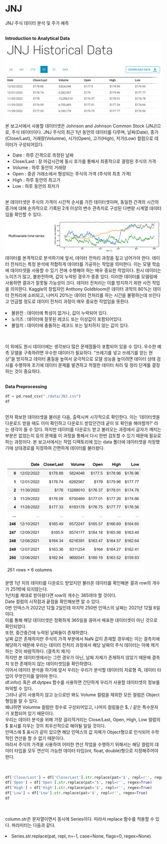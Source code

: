 # JNJ
JNJ 주식 데이터 분석 및 주가 예측
<br/>
<br/>

**Introduction to Analytical Data**
<br/>
<img src="./image/1.png"/>

본 보고서에서 사용할 데이터셋은 Johnson and Johnson Common Stock (JNJ)으로, 주식 데이터이다.
JNJ 주식의 최근 1년 동안의 데이터를 다루며, 날짜(Date), 종가(Close/Last), 거래량(Volumne), 시가(Open), 고가(High), 저가(Low) 컬럼으로 데이터가 구성되어있다.
<br/>
- Date : 하루 간격으로 측정된 날짜
- Close/Last : 장 마감시간에 동시 호가를 통해서 최종적으로 결정된 주식의 가격
- Volume : 하루 동안의 거래량
- Open : 증권 거래소에서 형성되는 주식의 가격 (주식의 최초 가격)
- High : 하루 동안의 최고가
- Low : 하루 동안의 최저가
<br/>
본 데이터셋은 주식의 가격이 시간적 순서를 가진 데이터셋이며, 동일한 간격의 시간의 증가에 대해 순차적으로 기록된 2개 이상의 변수 관측치로 구성된 다변량 시계열 데이터임을 확인할 수 있다.


<img src="./image/2.png"/>
<br/>
데이터를 본격적으로 분석하기에 앞서, 데이터 전처리 과정을 짚고 넘어가야 한다.
데이터 전처리는 특정 분석에 적합하게 데이터를 가공하는 작업을 의미한다. 이는 모델 학습에 데이터셋을 사용할 수 있기 전에 수행해야 하는 매우 중요한 작업이다.
원시 데이터는 노이즈가 많고, 불완전하며, 값이 누락된 경우가 종종 있다. 이러한 데이터를 모델링에 사용하면 결과가 잘못될 가능성이 크다. 데이터 전처리는 이를 방지하기 위한 사전 작업을 의미한다. Kaggle의 창립자인 Anthony Goldbloom은 데이터 과학의 80%는 데이터 전처리에 소비되고, 나머지 20%는 데이터 전처리를 하는 시간을 불평하는데 쓰인다고 언급할 정도로 데이터 전처리 과정이 매우 중요한 작업임을 뜻한다.

<br/>
<br/>
<li>불완전 : 데이터에 특성이 없거나, 값이 누락되어 있다.</li>
<li>노이즈 : 데이터에 잘못된 레코드 또는 이상값이 포함되어있다.</li>
<li>불일치 : 데이터에 충돌하는 레코드 또는 일치하지 않는 값이 있다.</li>
<br/>
<br/>

이 외에도 원시 데이터에는 생각보다 많은 문제점들이 포함되어 있을 수 있다. 우수한 예측 모델을 구축하려면 우수한 데이터가 필요하다. “쓰레기를 넣고 쓰레기를 얻는 현상”을 방지하고 데이터 품질을 높여서 궁극적으로 모델 성능을 높이려면 데이터 상태 검사를 수행하여 조기에 데이터 문제를 발견하고 적절한 데이터 처리 및 정리 단계를 결정하는 것이 중요하다.
<br/>
<br/>

**Data Preprocessing**
<br/>
```python
df = pd.read_csv("./data/JNJ.csv")
df
```
<br/>
먼저 확보한 데이터셋을 불러온 다음, 출력시켜 시각적으로 확인한다. 이는 ‘데이터셋을 다운로드 받을 때도 이미 확인하고 다운로드 받았던건데 굳이 또 확인을 해야할까?’ 라는 생각이 들 수 있다. 하지만 데이터를 다운로드 받고 불러오는 과정에서 글자가 깨지는 부분은 없었는지 등의 문제를 이 과정을 통해서 다시 한번 검토할 수 있기 때문에 필요로 하는 과정이다. 본 보고서에서는 작업 디렉토리에 있는 data 폴더에 데이터셋을 저장했기에 상대경로를 지정하여 간편하게 데이터를 불러왔다.
<br/>
<br/>
<img src="./image/3.png"/>
<br/>
<br/>
분명 1년 치의 데이터를 다운로드 받았지만 불러온 데이터를 확인해본 결과 row의 개수가 251밖에 되지않는다.<br/>
1년치를 제대로 받아왔다면 row의 개수는 365여야 할 것이다.<br/>
Date 컬럼의 시작점과 끝점을 확인해보면 알 수 있다.<br/>
0번 인덱스가 2022년 12월 2일인데 마지막 250번 인덱스의 날짜는 2021년 12월 6일이다. <br/>이를 통해 해당 데이터셋은 정확하게 365일을 끊어서 배포한 데이터셋이 아닌 것으로 확인되었다. <br/>또한, 중간중간에 누락된 날짜들이 존재하였다.<br/>
날짜 값은 존재하지만 주식의 가격 부분에서 NaN 값이 존재할 경우에는 이는 결측치에 해당하기 때문에 우리는 데이터 전처리 과정에서 해당 날짜의 주식 데이터는 아예 제거하는 것이 바람직하다. (결측치 제거)<br/> 하지만 본 데이터셋에서는 그런 경우가 아닌, 날짜 자체가 존재하지 않았기 때문에 결측치 또한 존재하지 않는 데이터셋임을 확인하였다.<br/>
이어서 데이터 분석을 하기에 앞서 우리는 우리가 분석할 데이터의 자료형 즉, 데이터 타입이 무엇인지를 알아야 한다.<br/>
df.info() 혹은 df.dytpes 함수를 사용하면 간단하게 우리가 사용할 데이터셋의 정보를 파악할 수 있다.<br/>
그러나 굳이 사용하지 않고 눈으로만 봐도 Volume 컬럼을 제외한 모든 컬럼은 Object 형임을 알 수 있다.<br/>
왜냐하면 Volumne 컬럼만 정수로 구성되어있고, 나머지 컬럼들은 $, / 같은 특수문자가 포함되어 있기 때문이다.<br/>
우리는 데이터 분석을 위해 가장 걸리적거리는 Close/Last, Open, High, Low 컬럼의 $ 표시를 지우는 것이 최우선적으로 해야될 일일 것이다.<br/> 인덱스에 $ 표시가 같이 있으면 해당 인덱스의 값 자체가 Object형으로 인식되어 수학적인 연산을 할 수 없기 때문이다.<br/>따라서 주식의 가격을 사용하여 어떠한 연산 작업을 수행하기 위해서는 해당 컬럼의 데이터 타입을 모두 연산이 가능한 데이터 타입(int, float, double)형으로 지정해주어야 한다.<br/>
<br/>
<br/>

```python
df['Close/Last'] = df['Close/Last'].str.replace(pat='$', repl=r'', regex=True)
df['Open'] = df['Open'].str.replace(pat='$', repl=r'', regex=True)
df['High'] = df['High'].str.replace(pat='$', repl=r'', regex=True)
df['Low'] = df['Low'].str.replace(pat='$', repl=r'', regex=True)
df
```
<br/>
<br/>
column.str은 문자열이면서 동시에 Series이다. 따라서 replace 함수를 적용할 수 있다.
파라미터는 다음과 같다.
<br/>
<br/>
<li>Series.str.replace(pat, repl, n=-1, case=None, flags=0, regex=None)</li>
<br/>
<br/>
